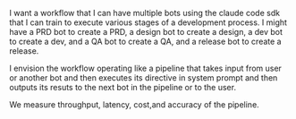 I want a workflow that I can have multiple bots using the claude code sdk that I can train to execute various stages of a development process. I might have a PRD bot to create a PRD, a design bot to create a design, a dev bot to create a dev, and a QA bot to create a QA, and a release bot to create a release.

I envision the workflow operating like a pipeline that takes input from user or another bot and then executes its directive in system prompt and then outputs its resuts to the next bot in the pipeline or to the user.

We measure throughput, latency, cost,and accuracy of the pipeline.